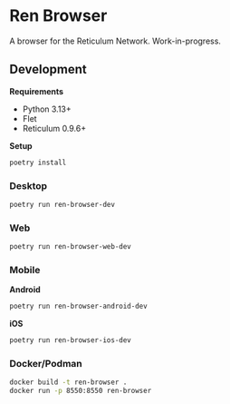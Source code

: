 # Ren Browser

A browser for the Reticulum Network. Work-in-progress.

## Development

**Requirements**

- Python 3.13+
- Flet
- Reticulum 0.9.6+

**Setup**

```bash
poetry install
```

### Desktop

```bash
poetry run ren-browser-dev
```

### Web

```bash
poetry run ren-browser-web-dev
```

### Mobile

**Android**

```bash
poetry run ren-browser-android-dev
```

**iOS**

```bash
poetry run ren-browser-ios-dev
```

### Docker/Podman

```bash
docker build -t ren-browser .
docker run -p 8550:8550 ren-browser
```